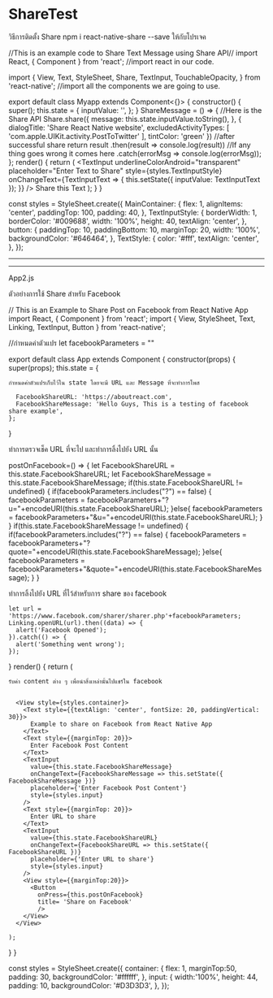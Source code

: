 # ShareTest
วิธีการติดตั้ง Share 
npm i react-native-share --save ให้กับโปรเจค

//This is an example code to Share Text Message using Share API// 
import React, { Component } from 'react';
//import react in our code.

import { View, Text, StyleSheet, Share, TextInput, TouchableOpacity, } from 'react-native';
//import all the components we are going to use. 

export default class Myapp extends Component<{}> {
  constructor() {
    super();
    this.state = {
      inputValue: '',
    };
  }
  ShareMessage = () => {
    //Here is the Share API 
    Share.share({
      message: this.state.inputValue.toString(),
    }, {
      dialogTitle: 'Share React Native website',
      excludedActivityTypes: [
        'com.apple.UIKit.activity.PostToTwitter'
      ],
      tintColor: 'green'
    })
    //after successful share return result
    .then(result => console.log(result))
    //If any thing goes wrong it comes here
    .catch(errorMsg => console.log(errorMsg));
  };
  render() {
    return (
      <View style={styles.MainContainer}>
        <TextInput
          underlineColorAndroid="transparent"
          placeholder="Enter Text to Share"
          style={styles.TextInputStyle}
          onChangeText={TextInputText => {
            this.setState({ inputValue: TextInputText });
          }}
        />
        <TouchableOpacity
          onPress={this.ShareMessage}
          activeOpacity={0.5}
          style={styles.button}>
          <Text style={styles.TextStyle}>Share this Text</Text>
        </TouchableOpacity>
      </View>
    );
  }
}

const styles = StyleSheet.create({
  MainContainer: {
    flex: 1,
    alignItems: 'center',
    paddingTop: 100,
    padding: 40,
  },
  TextInputStyle: {
    borderWidth: 1,
    borderColor: '#009688',
    width: '100%',
    height: 40,
    textAlign: 'center',
  },
  button: {
    paddingTop: 10,
    paddingBottom: 10,
    marginTop: 20,
    width: '100%',
    backgroundColor: '#646464',
  },
  TextStyle: {
    color: '#fff',
    textAlign: 'center',
  },
});


--------------------------------------------------------------------------------------------------------------------------
--------------------------------------------------------------------------------------------------------------------------


App2.js

ตัวอย่างการใช้ Share สำหรับ Facebook



// This is an Example to Share Post on Facebook from React Native App
import React, { Component } from 'react';
import { View, StyleSheet, Text, Linking, TextInput, Button } from 'react-native';

//กำหนดค่าตัวแปร
let facebookParameters = ""

export default class App extends Component {
  constructor(props) {
    super(props);
    this.state = {
    
    กำหนดค่าตัวแปรเก็บไว้ใน state โดยจะมี URL และ Message ที่จะทำการโพส
    
      FacebookShareURL: 'https://aboutreact.com',
      FacebookShareMessage: 'Hello Guys, This is a testing of facebook share example',
    };
  }
  
  ทำการตรวจเช็ค URL ที่จะไป และทำการลิ้งไปยัง URL นั้น
  
  
  postOnFacebook=() => {
    let FacebookShareURL = this.state.FacebookShareURL;
    let FacebookShareMessage = this.state.FacebookShareMessage;
    if(this.state.FacebookShareURL != undefined)
    {
        if(facebookParameters.includes("?") == false)
        {
            facebookParameters = facebookParameters+"?u="+encodeURI(this.state.FacebookShareURL);
        }else{
            facebookParameters = facebookParameters+"&u="+encodeURI(this.state.FacebookShareURL);
        }
    }
    if(this.state.FacebookShareMessage != undefined)
    {
        if(facebookParameters.includes("?") == false)
        {
            facebookParameters = facebookParameters+"?quote="+encodeURI(this.state.FacebookShareMessage);
        }else{
            facebookParameters = facebookParameters+"&quote="+encodeURI(this.state.FacebookShareMessage);
        }
    }
    
 ทำการลิ้งไปยัง URL ที่ไว้สำหรับการ share ของ facebook
 
    let url = 'https://www.facebook.com/sharer/sharer.php'+facebookParameters;
    Linking.openURL(url).then((data) => {
      alert('Facebook Opened');
    }).catch(() => {
      alert('Something went wrong');
    });
  }
  render() {
    return (
    
    รับค่า content ต่าง ๆ เพื่อนำสิ่งเหล่านั้นไปแชร์ใน facebook
    
    
      <View style={styles.container}>
        <Text style={{textAlign: 'center', fontSize: 20, paddingVertical: 30}}>
          Example to share on Facebook from React Native App
        </Text>
        <Text style={{marginTop: 20}}>
          Enter Facebook Post Content
        </Text>
        <TextInput
          value={this.state.FacebookShareMessage}
          onChangeText={FacebookShareMessage => this.setState({ FacebookShareMessage })}
          placeholder={'Enter Facebook Post Content'}
          style={styles.input}
        />
        <Text style={{marginTop: 20}}>
          Enter URL to share
        </Text>
        <TextInput
          value={this.state.FacebookShareURL}
          onChangeText={FacebookShareURL => this.setState({ FacebookShareURL })}
          placeholder={'Enter URL to share'}
          style={styles.input}
        />
        <View style={{marginTop:20}}>
          <Button
            onPress={this.postOnFacebook}
            title= 'Share on Facebook'
            />
        </View>
      </View>

    );
  }
}

const styles = StyleSheet.create({
  container: {
    flex: 1,
    marginTop:50,
    padding: 30,
    backgroundColor: '#ffffff',
  },
 input: {
   width:'100%',
   height: 44,
   padding: 10,
   backgroundColor: '#D3D3D3',
 },
});
